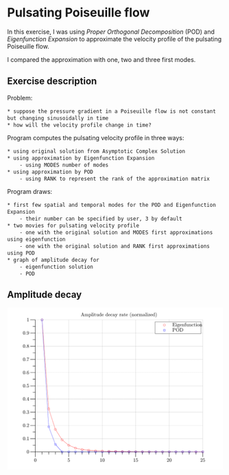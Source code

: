 # Pulsating Poiseuille flow

In this exercise, I was using *Proper Orthogonal Decomposition* (POD) and *Eigenfunction Expansion* to approximate the velocity profile of the pulsating Poiseuille flow.

I compared the approximation with one, two and three first modes.

## Exercise description

Problem:

	* suppose the pressure gradient in a Poiseuille flow is not constant but changing sinusoidally in time
	* how will the velocity profile change in time?

Program computes the pulsating velocity profile in three ways:

	* using original solution from Asymptotic Complex Solution
	* using approximation by Eigenfunction Expansion
		- using MODES number of modes
	* using approximation by POD					
		- using RANK to represent the rank of the approximation matrix

Program draws:

	* first few spatial and temporal modes for the POD and Eigenfunction Expansion
		- their number can be specified by user, 3 by default
	* two movies for pulsating velocity profile
		- one with the original solution and MODES first approximations using eigenfunction
		- one with the original solution and RANK first approximations using POD
	* graph of amplitude decay for
		- eigenfunction solution
		- POD

## Amplitude decay

![Screenshot](Amplitude_decay.png)
